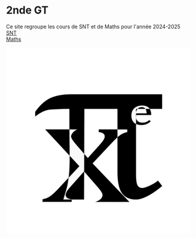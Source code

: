 # 2nde GT 

Ce site regroupe les cours de SNT et de Maths pour l'année 2024-2025
[SNT](./SNT.md)  
[Maths](./Maths.md)

![Logo](./EPiX.svg)

